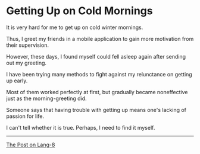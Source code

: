 # Getting Up on Cold Mornings

It is very hard for me to get up on cold winter mornings.

Thus, I greet my friends in a mobile application to gain more motivation from their supervision.

However, these days, I found myself could fell asleep again after sending out my greeting.

I have been trying many methods to fight against my relunctance on getting up early.

Most of them worked perfectly at first, but gradually became noneffective just as the morning-greeting did.

Someone says that having trouble with getting up means one's lacking of passion for life.

I can't tell whether it is true. Perhaps, I need to find it myself.

---

[The Post on Lang-8](http://lang-8.com/1358180/journals/159345466160548280907756429375376753710)
